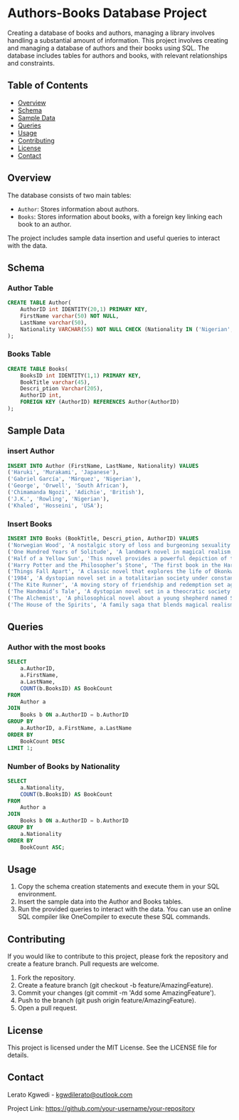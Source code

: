 # Authors-Books Database Project
Creating a database of books and authors, managing a library involves handling a substantial amount of information. This project involves creating and managing a database of authors and their books using SQL. The database includes tables for authors and books, with relevant relationships and constraints.

## Table of Contents

- [Overview](#overview)
- [Schema](#schema)
- [Sample Data](#sample-data)
- [Queries](#queries)
- [Usage](#usage)
- [Contributing](#contributing)
- [License](#license)
- [Contact](#contact)

## Overview

The database consists of two main tables:
- `Author`: Stores information about authors.
- `Books`: Stores information about books, with a foreign key linking each book to an author.

The project includes sample data insertion and useful queries to interact with the data.

## Schema

### Author Table

```sql
CREATE TABLE Author(
    AuthorID int IDENTITY(20,1) PRIMARY KEY,
    FirstName varchar(50) NOT NULL,
    LastName varchar(50),
    Nationality VARCHAR(55) NOT NULL CHECK (Nationality IN ('Nigerian', 'South African', 'USA', 'Japanese', 'British'))
);
```

### Books Table
```sql
CREATE TABLE Books(
    BooksID int IDENTITY(1,1) PRIMARY KEY,
    BookTitle varchar(45),
    Descri_ption Varchar(205),
    AuthorID int,
    FOREIGN KEY (AuthorID) REFERENCES Author(AuthorID)
);
```
## Sample Data
### insert Author
```sql
INSERT INTO Author (FirstName, LastName, Nationality) VALUES
('Haruki', 'Murakami', 'Japanese'),
('Gabriel García', 'Márquez', 'Nigerian'),
('George', 'Orwell', 'South African'),
('Chimamanda Ngozi', 'Adichie', 'British'),
('J.K.', 'Rowling', 'Nigerian'),
('Khaled', 'Hosseini', 'USA');
```
### Insert Books
```sql
INSERT INTO Books (BookTitle, Descri_ption, AuthorID) VALUES 
('Norwegian Wood', 'A nostalgic story of loss and burgeoning sexuality set in 1960s Tokyo, following the life of Toru Watanabe as he navigates love and heartbreak.', 20),
('One Hundred Years of Solitude', 'A landmark novel in magical realism, it chronicles the multi-generational story of the Buendía family in the fictional town of Macondo.', 21),
('Half of a Yellow Sun', 'This novel provides a powerful depiction of the Nigerian Civil War through the experiences of various characters, exploring themes of love, loss, and the impact of conflict.', 22),
('Harry Potter and the Philosopher’s Stone', 'The first book in the Harry Potter series, introducing readers to the young wizard Harry Potter and his adventures at Hogwarts School of Witchcraft and Wizardry.', 24),
('Things Fall Apart', 'A classic novel that explores the life of Okonkwo, a leader and local wrestling champion in a fictional Nigerian village, and the impact of British colonialism and Christian missionaries on his community.', 24),
('1984', 'A dystopian novel set in a totalitarian society under constant surveillance, exploring themes of government control, propaganda, and individualism.', 22),
('The Kite Runner', 'A moving story of friendship and redemption set against the backdrop of a changing Afghanistan, focusing on the relationship between Amir and Hassan.', 22),
('The Handmaid’s Tale', 'A dystopian novel set in a theocratic society where women are subjugated, exploring themes of power, control, and resistance.', 21),
('The Alchemist', 'A philosophical novel about a young shepherd named Santiago who embarks on a journey to find a hidden treasure, learning about the importance of following one’s dreams.', 23),
('The House of the Spirits', 'A family saga that blends magical realism with historical events in Chile, following the lives of the Trueba family over several generations.', 23);
```
## Queries
### Author with the most books
```sql
SELECT 
    a.AuthorID, 
    a.FirstName, 
    a.LastName, 
    COUNT(b.BooksID) AS BookCount
FROM 
    Author a
JOIN 
    Books b ON a.AuthorID = b.AuthorID
GROUP BY 
    a.AuthorID, a.FirstName, a.LastName
ORDER BY 
    BookCount DESC
LIMIT 1;
```
### Number of Books by Nationality
```sql
SELECT 
    a.Nationality, 
    COUNT(b.BooksID) AS BookCount
FROM 
    Author a
JOIN 
    Books b ON a.AuthorID = b.AuthorID
GROUP BY 
    a.Nationality
ORDER BY 
    BookCount ASC;
```
## Usage
1. Copy the schema creation statements and execute them in your SQL environment.
2. Insert the sample data into the Author and Books tables.
3. Run the provided queries to interact with the data.
You can use an online SQL compiler like OneCompiler to execute these SQL commands.

## Contributing
If you would like to contribute to this project, please fork the repository and create a feature branch. Pull requests are welcome.

1. Fork the repository.
2. Create a feature branch (git checkout -b feature/AmazingFeature).
3. Commit your changes (git commit -m 'Add some AmazingFeature').
4. Push to the branch (git push origin feature/AmazingFeature).
5. Open a pull request.
   
## License
This project is licensed under the MIT License. See the LICENSE file for details.

## Contact
Lerato Kgwedi - kgwdilerato@outlook.com

Project Link: https://github.com/your-username/your-repository







